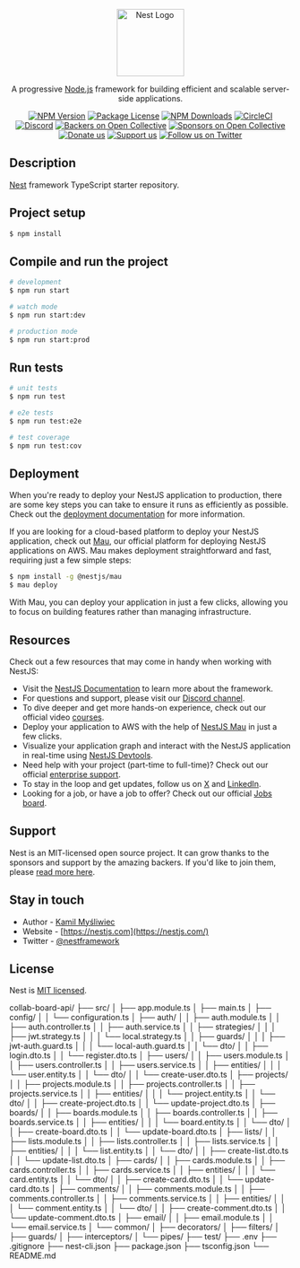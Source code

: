 <p align="center">
  <a href="http://nestjs.com/" target="blank"><img src="https://nestjs.com/img/logo-small.svg" width="120" alt="Nest Logo" /></a>
</p>

[circleci-image]: https://img.shields.io/circleci/build/github/nestjs/nest/master?token=abc123def456
[circleci-url]: https://circleci.com/gh/nestjs/nest

  <p align="center">A progressive <a href="http://nodejs.org" target="_blank">Node.js</a> framework for building efficient and scalable server-side applications.</p>
    <p align="center">
<a href="https://www.npmjs.com/~nestjscore" target="_blank"><img src="https://img.shields.io/npm/v/@nestjs/core.svg" alt="NPM Version" /></a>
<a href="https://www.npmjs.com/~nestjscore" target="_blank"><img src="https://img.shields.io/npm/l/@nestjs/core.svg" alt="Package License" /></a>
<a href="https://www.npmjs.com/~nestjscore" target="_blank"><img src="https://img.shields.io/npm/dm/@nestjs/common.svg" alt="NPM Downloads" /></a>
<a href="https://circleci.com/gh/nestjs/nest" target="_blank"><img src="https://img.shields.io/circleci/build/github/nestjs/nest/master" alt="CircleCI" /></a>
<a href="https://discord.gg/G7Qnnhy" target="_blank"><img src="https://img.shields.io/badge/discord-online-brightgreen.svg" alt="Discord"/></a>
<a href="https://opencollective.com/nest#backer" target="_blank"><img src="https://opencollective.com/nest/backers/badge.svg" alt="Backers on Open Collective" /></a>
<a href="https://opencollective.com/nest#sponsor" target="_blank"><img src="https://opencollective.com/nest/sponsors/badge.svg" alt="Sponsors on Open Collective" /></a>
  <a href="https://paypal.me/kamilmysliwiec" target="_blank"><img src="https://img.shields.io/badge/Donate-PayPal-ff3f59.svg" alt="Donate us"/></a>
    <a href="https://opencollective.com/nest#sponsor"  target="_blank"><img src="https://img.shields.io/badge/Support%20us-Open%20Collective-41B883.svg" alt="Support us"></a>
  <a href="https://twitter.com/nestframework" target="_blank"><img src="https://img.shields.io/twitter/follow/nestframework.svg?style=social&label=Follow" alt="Follow us on Twitter"></a>
</p>
  <!--[![Backers on Open Collective](https://opencollective.com/nest/backers/badge.svg)](https://opencollective.com/nest#backer)
  [![Sponsors on Open Collective](https://opencollective.com/nest/sponsors/badge.svg)](https://opencollective.com/nest#sponsor)-->

## Description

[Nest](https://github.com/nestjs/nest) framework TypeScript starter repository.

## Project setup

```bash
$ npm install
```

## Compile and run the project

```bash
# development
$ npm run start

# watch mode
$ npm run start:dev

# production mode
$ npm run start:prod
```

## Run tests

```bash
# unit tests
$ npm run test

# e2e tests
$ npm run test:e2e

# test coverage
$ npm run test:cov
```

## Deployment

When you're ready to deploy your NestJS application to production, there are some key steps you can take to ensure it runs as efficiently as possible. Check out the [deployment documentation](https://docs.nestjs.com/deployment) for more information.

If you are looking for a cloud-based platform to deploy your NestJS application, check out [Mau](https://mau.nestjs.com), our official platform for deploying NestJS applications on AWS. Mau makes deployment straightforward and fast, requiring just a few simple steps:

```bash
$ npm install -g @nestjs/mau
$ mau deploy
```

With Mau, you can deploy your application in just a few clicks, allowing you to focus on building features rather than managing infrastructure.

## Resources

Check out a few resources that may come in handy when working with NestJS:

- Visit the [NestJS Documentation](https://docs.nestjs.com) to learn more about the framework.
- For questions and support, please visit our [Discord channel](https://discord.gg/G7Qnnhy).
- To dive deeper and get more hands-on experience, check out our official video [courses](https://courses.nestjs.com/).
- Deploy your application to AWS with the help of [NestJS Mau](https://mau.nestjs.com) in just a few clicks.
- Visualize your application graph and interact with the NestJS application in real-time using [NestJS Devtools](https://devtools.nestjs.com).
- Need help with your project (part-time to full-time)? Check out our official [enterprise support](https://enterprise.nestjs.com).
- To stay in the loop and get updates, follow us on [X](https://x.com/nestframework) and [LinkedIn](https://linkedin.com/company/nestjs).
- Looking for a job, or have a job to offer? Check out our official [Jobs board](https://jobs.nestjs.com).

## Support

Nest is an MIT-licensed open source project. It can grow thanks to the sponsors and support by the amazing backers. If you'd like to join them, please [read more here](https://docs.nestjs.com/support).

## Stay in touch

- Author - [Kamil Myśliwiec](https://twitter.com/kammysliwiec)
- Website - [https://nestjs.com](https://nestjs.com/)
- Twitter - [@nestframework](https://twitter.com/nestframework)

## License

Nest is [MIT licensed](https://github.com/nestjs/nest/blob/master/LICENSE).

collab-board-api/
├── src/
│   ├── app.module.ts
│   ├── main.ts
│   ├── config/
│   │   └── configuration.ts
│   ├── auth/
│   │   ├── auth.module.ts
│   │   ├── auth.controller.ts
│   │   ├── auth.service.ts
│   │   ├── strategies/
│   │   │   ├── jwt.strategy.ts
│   │   │   └── local.strategy.ts
│   │   ├── guards/
│   │   │   ├── jwt-auth.guard.ts
│   │   │   └── local-auth.guard.ts
│   │   └── dto/
│   │       ├── login.dto.ts
│   │       └── register.dto.ts
│   ├── users/
│   │   ├── users.module.ts
│   │   ├── users.controller.ts
│   │   ├── users.service.ts
│   │   ├── entities/
│   │   │   └── user.entity.ts
│   │   └── dto/
│   │       └── create-user.dto.ts
│   ├── projects/
│   │   ├── projects.module.ts
│   │   ├── projects.controller.ts
│   │   ├── projects.service.ts
│   │   ├── entities/
│   │   │   └── project.entity.ts
│   │   └── dto/
│   │       ├── create-project.dto.ts
│   │       └── update-project.dto.ts
│   ├── boards/
│   │   ├── boards.module.ts
│   │   ├── boards.controller.ts
│   │   ├── boards.service.ts
│   │   ├── entities/
│   │   │   └── board.entity.ts
│   │   └── dto/
│   │       ├── create-board.dto.ts
│   │       └── update-board.dto.ts
│   ├── lists/
│   │   ├── lists.module.ts
│   │   ├── lists.controller.ts
│   │   ├── lists.service.ts
│   │   ├── entities/
│   │   │   └── list.entity.ts
│   │   └── dto/
│   │       ├── create-list.dto.ts
│   │       └── update-list.dto.ts
│   ├── cards/
│   │   ├── cards.module.ts
│   │   ├── cards.controller.ts
│   │   ├── cards.service.ts
│   │   ├── entities/
│   │   │   └── card.entity.ts
│   │   └── dto/
│   │       ├── create-card.dto.ts
│   │       └── update-card.dto.ts
│   ├── comments/
│   │   ├── comments.module.ts
│   │   ├── comments.controller.ts
│   │   ├── comments.service.ts
│   │   ├── entities/
│   │   │   └── comment.entity.ts
│   │   └── dto/
│   │       ├── create-comment.dto.ts
│   │       └── update-comment.dto.ts
│   ├── email/
│   │   ├── email.module.ts
│   │   └── email.service.ts
│   └── common/
│       ├── decorators/
│       ├── filters/
│       ├── guards/
│       ├── interceptors/
│       └── pipes/
├── test/
├── .env
├── .gitignore
├── nest-cli.json
├── package.json
├── tsconfig.json
└── README.md